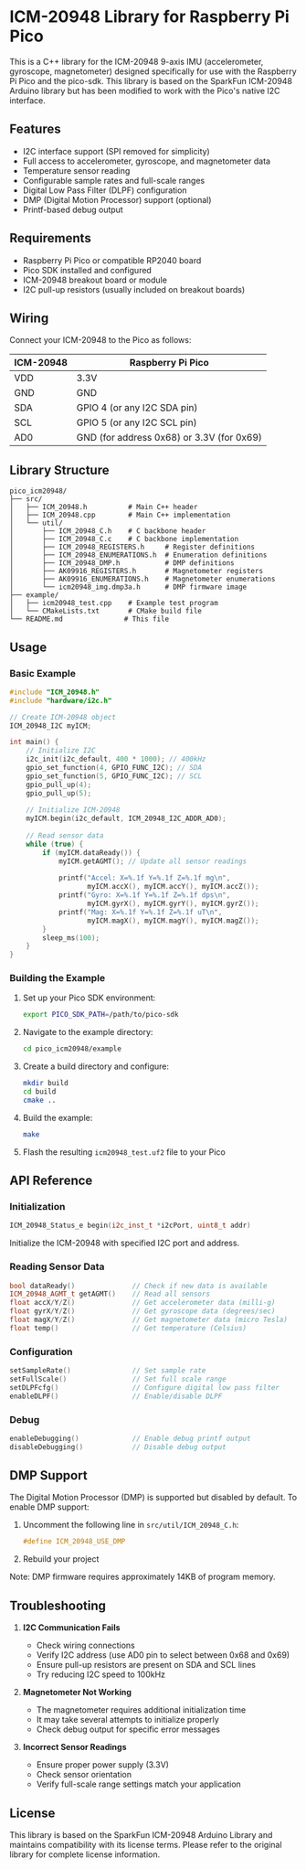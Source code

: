 # ICM-20948 Library for Raspberry Pi Pico

This is a C++ library for the ICM-20948 9-axis IMU (accelerometer, gyroscope, magnetometer) designed specifically for use with the Raspberry Pi Pico and the pico-sdk. This library is based on the SparkFun ICM-20948 Arduino library but has been modified to work with the Pico's native I2C interface.

## Features

- I2C interface support (SPI removed for simplicity)
- Full access to accelerometer, gyroscope, and magnetometer data
- Temperature sensor reading
- Configurable sample rates and full-scale ranges
- Digital Low Pass Filter (DLPF) configuration
- DMP (Digital Motion Processor) support (optional)
- Printf-based debug output

## Requirements

- Raspberry Pi Pico or compatible RP2040 board
- Pico SDK installed and configured
- ICM-20948 breakout board or module
- I2C pull-up resistors (usually included on breakout boards)

## Wiring

Connect your ICM-20948 to the Pico as follows:

| ICM-20948 | Raspberry Pi Pico |
|-----------|-------------------|
| VDD       | 3.3V              |
| GND       | GND               |
| SDA       | GPIO 4 (or any I2C SDA pin) |
| SCL       | GPIO 5 (or any I2C SCL pin) |
| AD0       | GND (for address 0x68) or 3.3V (for 0x69) |

## Library Structure

```
pico_icm20948/
├── src/
│   ├── ICM_20948.h          # Main C++ header
│   ├── ICM_20948.cpp        # Main C++ implementation
│   └── util/
│       ├── ICM_20948_C.h    # C backbone header
│       ├── ICM_20948_C.c    # C backbone implementation
│       ├── ICM_20948_REGISTERS.h     # Register definitions
│       ├── ICM_20948_ENUMERATIONS.h  # Enumeration definitions
│       ├── ICM_20948_DMP.h           # DMP definitions
│       ├── AK09916_REGISTERS.h       # Magnetometer registers
│       ├── AK09916_ENUMERATIONS.h    # Magnetometer enumerations
│       └── icm20948_img.dmp3a.h      # DMP firmware image
├── example/
│   ├── icm20948_test.cpp    # Example test program
│   └── CMakeLists.txt       # CMake build file
└── README.md               # This file
```

## Usage

### Basic Example

```cpp
#include "ICM_20948.h"
#include "hardware/i2c.h"

// Create ICM-20948 object
ICM_20948_I2C myICM;

int main() {
    // Initialize I2C
    i2c_init(i2c_default, 400 * 1000); // 400kHz
    gpio_set_function(4, GPIO_FUNC_I2C); // SDA
    gpio_set_function(5, GPIO_FUNC_I2C); // SCL
    gpio_pull_up(4);
    gpio_pull_up(5);
    
    // Initialize ICM-20948
    myICM.begin(i2c_default, ICM_20948_I2C_ADDR_AD0);
    
    // Read sensor data
    while (true) {
        if (myICM.dataReady()) {
            myICM.getAGMT(); // Update all sensor readings
            
            printf("Accel: X=%.1f Y=%.1f Z=%.1f mg\n", 
                   myICM.accX(), myICM.accY(), myICM.accZ());
            printf("Gyro: X=%.1f Y=%.1f Z=%.1f dps\n", 
                   myICM.gyrX(), myICM.gyrY(), myICM.gyrZ());
            printf("Mag: X=%.1f Y=%.1f Z=%.1f uT\n", 
                   myICM.magX(), myICM.magY(), myICM.magZ());
        }
        sleep_ms(100);
    }
}
```

### Building the Example

1. Set up your Pico SDK environment:
   ```bash
   export PICO_SDK_PATH=/path/to/pico-sdk
   ```

2. Navigate to the example directory:
   ```bash
   cd pico_icm20948/example
   ```

3. Create a build directory and configure:
   ```bash
   mkdir build
   cd build
   cmake ..
   ```

4. Build the example:
   ```bash
   make
   ```

5. Flash the resulting `icm20948_test.uf2` file to your Pico

## API Reference

### Initialization

```cpp
ICM_20948_Status_e begin(i2c_inst_t *i2cPort, uint8_t addr)
```
Initialize the ICM-20948 with specified I2C port and address.

### Reading Sensor Data

```cpp
bool dataReady()              // Check if new data is available
ICM_20948_AGMT_t getAGMT()    // Read all sensors
float accX/Y/Z()              // Get accelerometer data (milli-g)
float gyrX/Y/Z()              // Get gyroscope data (degrees/sec)
float magX/Y/Z()              // Get magnetometer data (micro Tesla)
float temp()                  // Get temperature (Celsius)
```

### Configuration

```cpp
setSampleRate()               // Set sample rate
setFullScale()                // Set full scale range
setDLPFcfg()                  // Configure digital low pass filter
enableDLPF()                  // Enable/disable DLPF
```

### Debug

```cpp
enableDebugging()             // Enable debug printf output
disableDebugging()            // Disable debug output
```

## DMP Support

The Digital Motion Processor (DMP) is supported but disabled by default. To enable DMP support:

1. Uncomment the following line in `src/util/ICM_20948_C.h`:
   ```c
   #define ICM_20948_USE_DMP
   ```

2. Rebuild your project

Note: DMP firmware requires approximately 14KB of program memory.

## Troubleshooting

1. **I2C Communication Fails**
   - Check wiring connections
   - Verify I2C address (use AD0 pin to select between 0x68 and 0x69)
   - Ensure pull-up resistors are present on SDA and SCL lines
   - Try reducing I2C speed to 100kHz

2. **Magnetometer Not Working**
   - The magnetometer requires additional initialization time
   - It may take several attempts to initialize properly
   - Check debug output for specific error messages

3. **Incorrect Sensor Readings**
   - Ensure proper power supply (3.3V)
   - Check sensor orientation
   - Verify full-scale range settings match your application

## License

This library is based on the SparkFun ICM-20948 Arduino Library and maintains compatibility with its license terms. Please refer to the original library for complete license information.